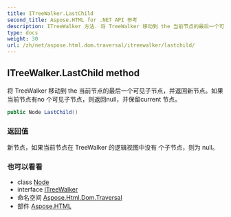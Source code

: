 ```yaml
---
title: ITreeWalker.LastChild
second_title: Aspose.HTML for .NET API 参考
description: ITreeWalker 方法. 将 TreeWalker 移动到 the 当前节点的最后一个可见子节点并返回新节点如果当前节点有no 个可见子节点则返回null并保留current 节点
type: docs
weight: 30
url: /zh/net/aspose.html.dom.traversal/itreewalker/lastchild/
---
```

## ITreeWalker.LastChild method

将 TreeWalker 移动到 the 当前节点的最后一个可见子节点，并返回新节点。如果当前节点有no 个可见子节点，则返回null，并保留current 节点。

```csharp
public Node LastChild()
```

### 返回值

新节点，如果当前节点在 TreeWalker 的逻辑视图中没有 个子节点，则为 null。

### 也可以看看

* class [Node](../../../aspose.html.dom/node/)
* interface [ITreeWalker](../)
* 命名空间 [Aspose.Html.Dom.Traversal](../../itreewalker/)
* 部件 [Aspose.HTML](../../../)


